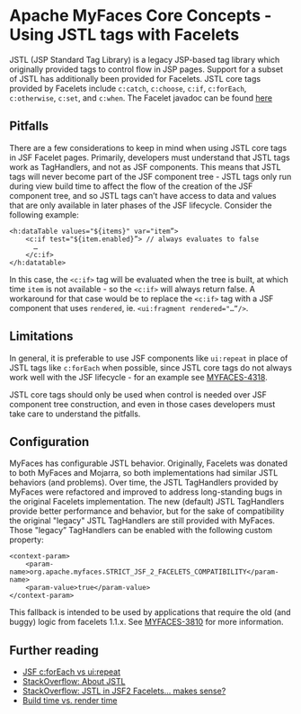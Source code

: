 # Apache MyFaces Core Concepts - Using JSTL tags with Facelets

JSTL (JSP Standard Tag Library) is a legacy JSP-based tag library which originally provided tags to control flow in JSP pages. Support for a subset of JSTL has additionally been provided for Facelets. JSTL core tags provided by Facelets include `c:catch`, `c:choose`, `c:if`, `c:forEach`, `c:otherwise`, `c:set`, and `c:when`. The Facelet javadoc can be found [here](https://myfaces.apache.org/core30/myfaces-impl/tlddoc-facelets/c/tld-summary.html)

## Pitfalls 

There are a few considerations to keep in mind when using JSTL core tags in JSF Facelet pages. Primarily, developers must understand that JSTL tags work as TagHandlers, and not as JSF components. This means that JSTL tags will never become part of the JSF component tree - JSTL tags only run during view build time to affect the flow of the creation of the JSF component tree, and so JSTL tags can’t have access to data and values that are only available in later phases of the JSF lifecycle. Consider the following example:

```
<h:dataTable values="${items}" var="item”>
    <c:if test="${item.enabled}”> // always evaluates to false
      …
    </c:if>
</h:datatable>
```

In this case, the `<c:if>` tag will be evaluated when the tree is built, at which time `item` is not available - so the `<c:if>` will always return false. A workaround for that case would be to replace the `<c:if>` tag with a JSF component that uses `rendered`, ie. `<ui:fragment rendered="…”/>`.

## Limitations

In general, it is preferable to use JSF components like `ui:repeat` in place of JSTL tags like `c:forEach` when possible, since JSTL core tags do not always work well with the JSF lifecycle - for an example see [MYFACES-4318](https://issues.apache.org/jira/browse/MYFACES-4318).

 JSTL core tags should only be used when control is needed over JSF component tree construction, and even in those cases developers must take care to understand the pitfalls.

## Configuration 

MyFaces has configurable JSTL behavior. Originally, Facelets was donated to both MyFaces and Mojarra, so both implementations had similar JSTL behaviors (and problems). Over time, the JSTL TagHandlers provided by MyFaces were refactored and improved to address long-standing bugs in the original Facelets implementation. The new (default) JSTL TagHandlers provide better performance and behavior, but for the sake of compatibility the original "legacy" JSTL TagHandlers are still provided with MyFaces. Those "legacy” TagHandlers can be enabled with the following custom property:

```
<context-param> 
    <param-name>org.apache.myfaces.STRICT_JSF_2_FACELETS_COMPATIBILITY</param-name>
    <param-value>true</param-value>
</context-param> 
```

This fallback is intended to be used by applications that require the old (and buggy) logic from facelets 1.1.x. See [MYFACES-3810](https://issues.apache.org/jira/browse/MYFACES-3810) for more information.

## Further reading
* [JSF c:forEach vs ui:repeat](https://rogerkeays.com/jsf-c-foreach-vs-ui-repeat)
* [StackOverflow: About JSTL](https://stackoverflow.com/tags/jstl/info)
* [StackOverflow: JSTL in JSF2 Facelets… makes sense?](https://stackoverflow.com/questions/3342984/jstl-in-jsf2-facelets-makes-sense)
* [Build time vs. render time](https://drewdev.blogspot.com/2008/03/build-time-vs-render-time.html)